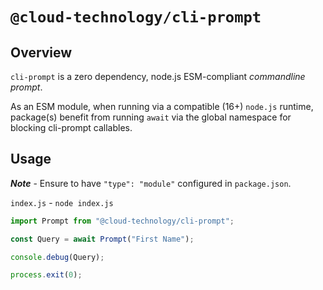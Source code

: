 # `@cloud-technology/cli-prompt` #

## Overview ##

`cli-prompt` is a zero dependency, node.js ESM-compliant *commandline prompt*.

As an ESM module, when running via a compatible (16+) `node.js` runtime, package(s)
benefit from running `await` via the global namespace for blocking cli-prompt
callables.

## Usage ##

***Note*** - Ensure to have `"type": "module"` configured in `package.json`.

`index.js` - `node index.js`

```javascript
import Prompt from "@cloud-technology/cli-prompt";

const Query = await Prompt("First Name");

console.debug(Query);

process.exit(0);
```
